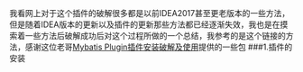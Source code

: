 我看网上对于这个插件的破解很多都是以前IDEA2017甚至更老版本的一些方法，但是随着IDEA版本的更新以及插件的更新那些方法都已经逐渐失效，我也是在摸索着一些方法后破解成功后对这个过程所做的一个总结，我参考的是这个链接的方法，感谢这位老哥[Mybatis Plugin插件安装破解及使用](https://blog.csdn.net/u011410529/article/details/54098067)提供的一些包
###1.插件的安装


